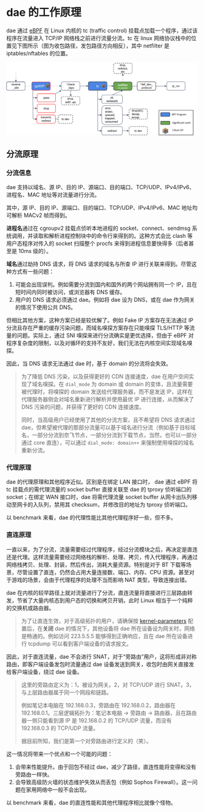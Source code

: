 # dae 的工作原理

dae 通过 [eBPF](https://en.wikipedia.org/wiki/EBPF)  在 Linux 内核的 tc (traffic control) 挂载点加载一个程序，通过该程序在流量进入 TCP/IP 网络栈之前进行流量分流。tc 在 linux 网络协议栈中的位置见下图所示（图为收包路径，发包路径方向相反），其中 netfilter 是 iptables/nftables 的位置。

![](netstack-path.webp)

## 分流原理

### 分流信息

dae 支持以域名、源 IP、目的 IP、源端口、目的端口、TCP/UDP、IPv4/IPv6、进程名、MAC 地址等对流量进行分流。

其中，源 IP、目的 IP、源端口、目的端口、TCP/UDP、IPv4/IPv6、MAC 地址均可解析 MACv2 帧而得到。

**进程名**通过在 cgroupv2 挂载点侦听本地进程的 socket、connect、sendmsg 系统调用，并读取和解析进程控制块中的命令行来得到的。这种方式会比 clash 等用户态程序对传入的 socket 扫描整个 procfs 来得到进程信息要快得多（后者甚至是 10ms 级的）。

**域名**通过劫持 DNS 请求，将 DNS 请求的域名与所查 IP 进行关联来得到。尽管这种方式有一些问题：

1. 可能会出现误判。例如需要分流到国内和国外的两个网站拥有同一个 IP，且在短时间内同时被访问，或浏览器有 DNS 缓存。
2. 用户的 DNS 请求必须通过 dae。例如将 dae 设为 DNS，或在 dae 作为网关的情况下使用公共 DNS。

但相比其他方案，这种方案已经是较优解了。例如 Fake IP 方案存在无法通过 IP 分流且存在严重的缓存污染问题，而域名嗅探方案存在只能嗅探 TLS/HTTP 等流量的问题。实际上，通过 SNI 嗅探来进行分流确实是更优选择，但由于 eBPF 对程序复杂度的限制，以及对循环的支持不友好，我们无法在内核空间实现域名嗅探。

因此，当 DNS 请求无法通过 dae 时，基于 domain 的分流将会失效。

> 为了降低 DNS 污染，以及获得更好的 CDN 连接速度，dae 在用户空间实现了域名嗅探。在 `dial_mode` 为 domain 或 domain 的变体，且流量需要被代理时，将嗅探的 domain 发送给代理服务器，而不是发送 IP，这样在代理服务器侧会对域名重新进行解析并使用最优 IP 进行连接，从而解决了 DNS 污染的问题，并获得了更好的 CDN 连接速度。
>
> 同时，当高级用户已经使用了其他的分流方案，且不希望将 DNS 请求通过 dae，但希望被代理的那部分流量可以基于域名进行分流（例如基于目标域名，一部分分流到奈飞节点，一部分分流到下载节点，当然，也可以一部分通过 core 直连），可以通过 `dial_mode: domain++` 来强制使用嗅探的域名重新分流。

### 代理原理

dae 的代理原理和其他程序近似。区别是在绑定 LAN 接口时， dae 通过 eBPF 将 tc 挂载点的需代理流量的 socket buffer 直接关联至 dae 的 tproxy 侦听端口的 socket；在绑定 WAN 接口时，dae 将需代理流量 socket buffer 从网卡出队列移动至网卡的入队列，禁用其 checksum，并修改目的地址为 tproxy 侦听端口。

以 benchmark 来看，dae 的代理性能比其他代理程序好一些，但不多。

### 直连原理

一直以来，为了分流，流量需要经过代理程序，经过分流模块之后，再决定是直连还是代理。这样流量需要经过网络栈的解析、处理、拷贝，传入代理程序，再通过网络栈拷贝、处理、封装，然后传出，消耗大量资源。特别是对于 BT 下载等场景，尽管设置了直连，仍然会占用大量连接数、端口、内存、CPU 资源。甚至对于游戏的场景，会由于代理程序的处理不当而影响 NAT 类型，导致连接出错。

dae 在内核的较早路径上就对流量进行了分流，直连流量将直接进行三层路由转发，节省了大量内核态到用户态的切换和拷贝开销，此时 Linux 相当于一个纯粹的交换机或路由器。

> 为了让直连生效，对于高级拓扑的用户，请确保按 [kernel-parameters](getting-started/kernel-parameters.md) 配置后，在**关闭** dae 的情况下，其他设备将 dae 所在设备设为网关时，网络是畅通的。例如访问 223.5.5.5 能够得到正确响应，且在 dae 所在设备进行 tcpdump 可以看到客户端设备的请求报文。

因此，对于直连流量，dae 不会进行 SNAT，对于“旁路由”用户，这将形成非对称路由，即客户端设备发包时流量通过 dae 设备发送到网关，收包时由网关直接发给客户端设备，绕过 dae 设备。

> 这里的旁路由定义为：1，被设为网关。2，对 TCP/UDP 进行 SNAT。3，与上层路由器属于同一个网段和链路。
> 
> 例如笔记本电脑在 192.168.0.3，旁路由在 192.168.0.2，路由器在 192.168.0.1。三层逻辑拓扑为：笔记本电脑 -> 旁路由 -> 路由器，且在路由器一侧只能看到源 IP 是 192.168.0.2 的 TCP/UDP 流量，而没有 192.168.0.3 的 TCP/UDP 流量。
> 
> 据目前所知，我们是第一个对旁路由进行定义的（笑）。

这一情况将带来一个优点和一个可能的问题：

1. 会带来性能提升。由于回包不经过 dae，减少了路径，直连性能将变得和没有旁路由一样快。
2. 会导致高级防火墙的状态维护失效从而丢包（例如 Sophos Firewall）。这一问题在家用网络中一般不会出现。

以 benchmark 来看，dae 的直连性能和其他代理程序相比就像个怪物。
